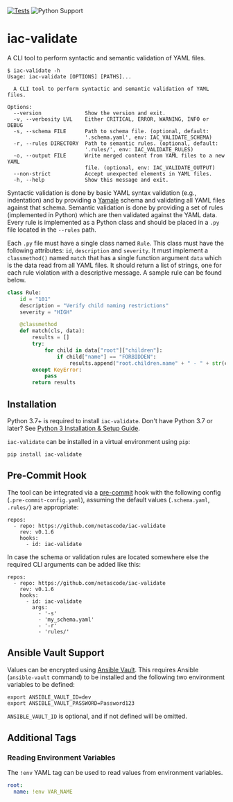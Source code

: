 [![Tests](https://github.com/netascode/iac-validate/actions/workflows/test.yml/badge.svg)](https://github.com/netascode/iac-validate/actions/workflows/test.yml)
![Python Support](https://img.shields.io/badge/python-3.7%20%7C%203.8%20%7C%203.9%20%7C%203.10%20%7C%203.11-informational "Python Support: 3.7, 3.8, 3.9, 3.10, 3.11")

# iac-validate

A CLI tool to perform syntactic and semantic validation of YAML files.

```
$ iac-validate -h
Usage: iac-validate [OPTIONS] [PATHS]...

  A CLI tool to perform syntactic and semantic validation of YAML files.

Options:
  --version              Show the version and exit.
  -v, --verbosity LVL    Either CRITICAL, ERROR, WARNING, INFO or DEBUG
  -s, --schema FILE      Path to schema file. (optional, default:
                         '.schema.yaml', env: IAC_VALIDATE_SCHEMA)
  -r, --rules DIRECTORY  Path to semantic rules. (optional, default:
                         '.rules/', env: IAC_VALIDATE_RULES)
  -o, --output FILE      Write merged content from YAML files to a new YAML
                         file. (optional, env: IAC_VALIDATE_OUTPUT)
  --non-strict           Accept unexpected elements in YAML files.
  -h, --help             Show this message and exit.
```

Syntactic validation is done by basic YAML syntax validation (e.g., indentation) and by providing a [Yamale](https://github.com/23andMe/Yamale) schema and validating all YAML files against that schema. Semantic validation is done by providing a set of rules (implemented in Python) which are then validated against the YAML data. Every rule is implemented as a Python class and should be placed in a `.py` file located in the `--rules` path.

Each `.py` file must have a single class named `Rule`. This class must have the following attributes: `id`, `description` and `severity`. It must implement a `classmethod()` named `match` that has a single function argument `data` which is the data read from all YAML files. It should return a list of strings, one for each rule violation with a descriptive message. A sample rule can be found below.

```python
class Rule:
    id = "101"
    description = "Verify child naming restrictions"
    severity = "HIGH"

    @classmethod
    def match(cls, data):
        results = []
        try:
            for child in data["root"]["children"]:
                if child["name"] == "FORBIDDEN":
                    results.append("root.children.name" + " - " + str(child["name"]))
        except KeyError:
            pass
        return results
```

## Installation

Python 3.7+ is required to install `iac-validate`. Don't have Python 3.7 or later? See [Python 3 Installation & Setup Guide](https://realpython.com/installing-python/).

`iac-validate` can be installed in a virtual environment using `pip`:

```
pip install iac-validate
```

## Pre-Commit Hook

The tool can be integrated via a [pre-commit](https://pre-commit.com/) hook with the following config (`.pre-commit-config.yaml`), assuming the default values (`.schema.yaml`, `.rules/`) are appropriate:

```
repos:
  - repo: https://github.com/netascode/iac-validate
    rev: v0.1.6
    hooks:
      - id: iac-validate
```

In case the schema or validation rules are located somewhere else the required CLI arguments can be added like this:

```
repos:
  - repo: https://github.com/netascode/iac-validate
    rev: v0.1.6
    hooks:
      - id: iac-validate
        args:
          - '-s'
          - 'my_schema.yaml'
          - '-r'
          - 'rules/'
```

## Ansible Vault Support

Values can be encrypted using [Ansible Vault](https://docs.ansible.com/ansible/latest/user_guide/vault.html). This requires Ansible (`ansible-vault` command) to be installed and the following two environment variables to be defined:

```
export ANSIBLE_VAULT_ID=dev
export ANSIBLE_VAULT_PASSWORD=Password123
```

`ANSIBLE_VAULT_ID` is optional, and if not defined will be omitted.

## Additional Tags

### Reading Environment Variables

The `!env` YAML tag can be used to read values from environment variables.

```yaml
root:
  name: !env VAR_NAME
```

